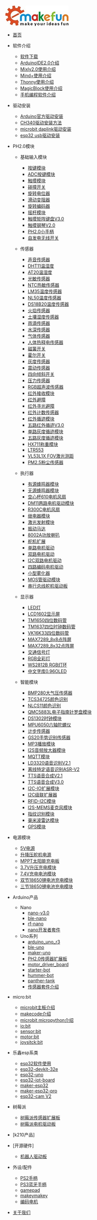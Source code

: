 <!-- docs/_sidebar.md -->
![emakefun](zh-cn/_media/favicon.jpg)

- [首页](/zh-cn/homepage.md)

- 软件介绍
  - [软件下载](/zh-cn/software/software_download.zh-CN.md)
  - [ArduinoIDE2.0介绍](/zh-cn/software/arduino_ide/arduino_ide.zh-CN.md)
  - [Mixly2.0使用介绍](/zh-cn/software/mixly/mixly.zh-CN.md)
  - [Mind+使用介绍](/zh-cn/software/mind_plus/mindplus.zh-CN.md)
  - [Thonny使用介绍](/zh-cn/software/thonny/thonny.zh-CN.md)
  - [MagicBlock使用介绍](zh-cn/software/MagicBlock_pic_zh/magicblock.md)
  - [手机编程软件介绍](/zh-cn/software/Mobile_programming/Mobile_programming.md)

- 驱动安装
  - [Arduino官方驱动安装](/zh-cn/driver/Arduino_official_driver/Arduino_official_driver.md)
  - [CH340驱动安装方法](/zh-cn/driver/ch340_driver/ch340_driver.md)
  - [microbit daplink驱动安装](/zh-cn/driver/microbit_daplink_driver/microbit_daplink_driver.md)
  - [esp32 usb驱动安装](/zh-cn/driver/esp32_driver/esp32_driver.md)

- PH2.0模块
  - 基础输入模块
    - [按键模块](zh-cn/ph2.0_sensors/base_input_module/button_module/button_module.md)
    - [ADC按键模块](zh-cn/ph2.0_sensors/base_input_module/adc_button_module/adc_button_module.md)
    - [触摸模块](zh-cn/ph2.0_sensors/base_input_module/touch_module/touch_module.md)
    - [碰撞开关](zh-cn/ph2.0_sensors/base_input_module/collision_module/collision_module.md)
    - [旋转电位器](zh-cn/ph2.0_sensors/base_input_module/rotary_potentiometer/rotary_potentiometer.md)
    - [滑动变阻器](zh-cn/ph2.0_sensors/base_input_module/slide_potentiometer/slide_potentiometer.md)
    - [旋转编码器](zh-cn/ph2.0_sensors/base_input_module/rotary_encoder_module/rotary_encoder_module.md)
    - [摇杆模块](zh-cn/ph2.0_sensors/base_input_module/rocker_module/rocker_module.md)
    - [触摸矩阵键盘V3.0](zh-cn/ph2.0_sensors/base_input_module/matrix_keyboard_module_v3.0/README.md)
    - [触摸钢琴V2.0](/zh-cn/ph2.0_sensors/base_input_module/touch_piano/touch_piano.md)
    - [PH2.0小手柄](zh-cn/ph2.0_sensors/base_input_module/joystick_handle/joystick_handle.md)
    - [自发电无线开关](/zh-cn/gallery.md)

  - 传感器
    - [声音传感器](zh-cn/ph2.0_sensors/sensors/sound_sensor/sound_sensor.md)
    - [DHT11温湿度](/zh-cn/gallery.md)
    - [AT20温湿度](/zh-cn/gallery.md)
    - [光敏传感器](/zh-cn/ph2.0_sensors/sensors/photo_sensitive_sensor/photo_sensitive_sensor.md)
    - [NTC热敏传感器](/zh-cn/ph2.0_sensors/sensors/thermal_sensor/thermal_sensor.md)
    - [LM35温度传感器](/zh-cn/gallery.md)
    - [NL50温度传感器](/zh-cn/ph2.0_sensors/sensors/temperature_sensor_nl50/temperature_sensor_nl50.md)
    - [DS18B20温度传感器](/zh-cn/gallery.md)
    - [火焰传感器](/zh-cn/ph2.0_sensors/sensors/flame_sensor/flame_sensor.md)
    - [土壤湿度传感器](/zh-cn/ph2.0_sensors/sensors/soil_moisture_sensor.md)
    - [雨滴传感器](/zh-cn/ph2.0_sensors/sensors/water_droplets_sensor.md)
    - [水深传感器](/zh-cn/ph2.0_sensors/sensors/water_depth_sensor/water_depth_sensor.md)
    - [气体传感器](/zh-cn/ph2.0_sensors/sensors/mq_gas_sensor/mq_gas_sensor.md)
    - [人体热释电传感器](/zh-cn/ph2.0_sensors/sensors/human_body_sensor/human_body_sensor.md)
    - [磁簧开关](/zh-cn/ph2.0_sensors/sensors/magnetic-switch_sensor.md)
    - [霍尔开关](/zh-cn/ph2.0_sensors/sensors/magnetic-switch_sensor.md)
    - [灰度传感器](/zh-cn/ph2.0_sensors/sensors/grayscale_sensor/grayscale_sensor.md)
    - [震动传感器](/zh-cn/ph2.0_sensors/sensors/shock_sensor/shock_sensor.md)
    - [四向倾斜开关](/zh-cn/ph2.0_sensors/sensors/tilt_switch_sensor/tilt_switch_sensor.md)
    - [压力传感器](/zh-cn/ph2.0_sensors/sensors/pressure_sensor.md)
    - [RGB超声波传感器](/zh-cn/ph2.0_sensors/sensors/rus_04.md)
    - [红外接收模块](/zh-cn/sensors/irReceiverModel.md)
    - [红外避障](/zh-cn/ph2.0_sensors/sensors/infrared_obstacle_avoidance_module/infrared_obstacle_avoidance_module.md)
    - [红外寻光避障](/zh-cn/gallery.md)
    - [红外计数传感器](/zh-cn/gallery.md)
    - [红外循迹模块](/zh-cn/ph2.0_sensors/sensors/tracking_sensor.md)
    - [五路红外循迹V3.0](/zh-cn/ph2.0_sensors/sensors/five_line_tracker_v3/five_line_tracker_v3.md)
    - [单路灰度循迹模块](/zh-cn/gallery.md)
    - [五路灰度循迹模块](/zh-cn/gallery.md)
    - [HX711称重模块](/zh-cn/)
    - [LTR553]()
    - [VL53L1X FOV激光测距]()
    - [PM2.5粉尘传感器]()

  - 执行器
    - [有源蜂鸣器模块](zh-cn/ph2.0_sensors/actuators/buzzerModule/buzzerModel.md)
    - [无源蜂鸣器模块](zh-cn/ph2.0_sensors/actuators/passiveBuzzerModule/passiveBuzzerModel.md)
    - [空心杯610电机风扇](zh-cn/ph2.0_sensors/motorModule2/motorModelV2.md)
    - [DM11两路电机驱动模块](/zh-cn/ph2.0_sensors/actuators/dm11/dm11.md)
    - [R300C电机风扇](zh-cn/ph2.0_sensors/actuators/highPowerMotorModule/highPowerMotorModule.md)
    - [继电器模块](zh-cn/ph2.0_sensors/actuators/relayModule/relayModel.md)
    - [激光发射模块](zh-cn/ph2.0_sensors/actuators/laserEmissionModule/laserEmissionModel.md)
    - [振动马达](zh-cn/ph2.0_sensors/actuators/vibrationMotorModule/vibrationMotorModule.md)
    - [8002A功放喇叭](zh-cn/ph2.0_sensors/actuators/bigSpeakerModule/bigSpeakerModule.md)
    - [舵机扩展](/zh-cn/ph2.0_sensors/actuators/servoModel.md)
    - [单路电机驱动](zh-cn/ph2.0_sensors/actuators/motor_module/motor_module.md)
    - [双路电机驱动](zh-cn/ph2.0_sensors/actuators/highSpeedMiniMotorDriveBoardModel/highSpeedMiniMotorDriveBoardModel.md)
    - [I2C双路电机驱动](/zh-cn/ph2.0_sensors/actuators/highSpeedMiniMotorDriveBoardModel.md)
    - [四路编码电机驱动](/zh-cn/ph2.0_sensors/actuators/)
    - [小型雾化器](/zh-cn/ph2.0_sensors/actuators/small_atomizer/small_atomizer.md)
    - [MOS管驱动模块](zh-cn/ph2.0_sensors/actuators/mos_driver_module/mos_driver_module.md)
    - [串行总线舵机驱动板]()

  - 显示器
    - [LED灯](zh-cn/ph2.0_sensors/displayers/led_module/LED.md)
    - [LCD1602显示屏](zh-cn/ph2.0_sensors/displayers/lcd1602/LCD1602.md)
    - [TM1650四位数码管](zh-cn/ph2.0_sensors/displayers/tm1650/TM1650.md)
    - [TM1637四位时钟数码管](zh-cn/ph2.0_sensors/displayers/tm1637/TM1637.md)
    - [VK16K33四位数码管](zh-cn/ph2.0_sensors/displayers/4_digit_7_segment_v2.0/4_digit_7_segment_v2.0.md)
    - [MAX7289_8x8点阵屏](zh-cn/ph2.0_sensors/displayers/8x8_dot_matrix/8x8LedDisplay.md)
    - [MAX7289_8x32点阵屏](/zh-cn/ph2.0_sensors/displayers/8x32LedDisplay.md)
    - [交通信号灯](zh-cn/ph2.0_sensors/displayers/trafficlight_module/trafficLights.md)
    - [RGB全彩灯](zh-cn/ph2.0_sensors/displayers/rgb_module/RGB.md)
    - [WS2812B RGB灯环](zh-cn/ph2.0_sensors/displayers/12-bit_RGB_lamp_ring/RGBRing.md)
    - [中文字库0.96OLED](zh-cn/ph2.0_sensors/displayers/GT20L16S1Y_OLED/GT20L16S1Y_OLED.md)

  - 智能模块
    - [BMP280大气压传感器](zh-cn/ph2.0_sensors/smart_module/atmospheric_pressure_sensor/atmospheric_pressure_sensor.md)
    - [TCS34725颜色识别](zh-cn/ph2.0_sensors/smart_module/color_recognition/color_recognition.md)
    - [NLCS11颜色识别](/zh-cn/ph2.0_sensors/smart_module/color_sensor_nlcs11/color_sensor_nlcs11.md)
    - [QMC5883L电子指南针罗盘模块](zh-cn/ph2.0_sensors/smart_module/compass/compass.md)
    - [DS1302时钟模块](zh-cn/ph2.0_sensors/smart_module/ds1302/ds1302_rtc.md)
    - [MPU6050六轴陀螺仪](zh-cn/ph2.0_sensors/smart_module/mpu6050/mpu6050.md)
    - [计步传感器](/zh-cn/gallery.md)
    - [GS20手势识别传感器](/zh-cn/ph2.0_sensors/smart_module/gesture_recognizer/gesture_recognizer.md)
    - [MP3播放模块](zh-cn/ph2.0_sensors/smart_module/mp3_module/MP3.md)
    - [I2S音频放大器模块](zh-cn/ph2.0_sensors/smart_module/i2s_audio_amplifier_module/i2s_audio_amplifier_module.md)
    - [MQTT模块](zh-cn/ph2.0_sensors/smart_module/esp8266_mqtt/esp8266_mqtt.md)
    - [LD3320语音识别V2.1](zh-cn/ph2.0_sensors/smart_module/speech_recognizer/speech_recognizer.md)
    - [离线特定语音识别ASR-V2](zh-cn/ph2.0_sensors/smart_module/asr_speech_recognition/asr_speech_recognition.md)
    - [TTS语音合成V2.1](zh-cn/ph2.0_sensors/smart_module/tts_module/text_to_speech_synthesizer.md)
    - [TTS语音合成V3.0](/zh-cn/gallery.md)
    - [I2C-IO扩展模块](zh-cn/ph2.0_sensors/smart_module/gpio_expansion_board/gpio_expansion_board.md)
    - [I2C级联扩展器](/zh-cn/)
    - [RFID-I2C模块](/zh-cn/ph2.0_sensors/smart_module/rfid_mfrc522/rfid_mfrc522.md)
    - [I2S-MEMS麦克风模块](zh-cn/ph2.0_sensors/smart_module/i2s_mems_mic/i2s_mems_mic.md)
    <!-- - [ESP32 小智AI聊天机器人](zh-cn/ph2.0_sensors/smart_module/esp32_ai_xiaozhi/esp32_ai_xiaozhi.md) -->
    - [指纹识别模块]()
    - [毫米波雷达模块]()
    - [GPS模块]()

- 电源模块
  - [5V电源]()
  - [升降压舵机电源]()
  - [MPPT太阳能充电板](/zh-cn/ph2.0_sensors/smart_module/MPPT_Module/MPPT_Module.md)
  - [3.7V升压充电模块](zh-cn/power_module/3.7V_Battery_Module/3.7v_battery_module.md)
  - [7.4V充电电池模块](zh-cn/power_module/16340_2s_li_battery_module/16340_2s_li_battery_module.md)
  - [双节18650锂电池充电模块](zh-cn/power_module/18650_2s_li_battery_module/18650_2s_li_battery_module.md)
  - [三节18650锂电池充电模块](/zh-cn//power_module/18650_3s_li_battery_module.md)

- Arduino产品
  - Nano
    - [nano-v3.0](zh-cn/arduino_products/nano/nano/nano.md)
    - [ble-nano](zh-cn/arduino_products/nano/ble-nano/README_zh.md)
    - [rf-nano](zh-cn/arduino_products/nano/RF-Nano_pic_zh/RF-Nano.md)
    - [nano开发者套件]()
  - Uno系列
    - [arduino_uno_r3](zh-cn/arduino_products/uno/arduino_uno_r3/arduino_uno_r3.md)
    - [ble-uno](zh-cn/arduino_products/uno/ble-uno/ble_uno.md)
    - [maker-uno](zh-cn/arduino_products/uno/maker-uno/maker_uno.md)
    - [PH2.0传感器扩展板](zh-cn/arduino_products/uno/sensorkit/SensorKit.md)
    - [motor_driver_board](zh-cn/arduino_products/uno/motor_driver_board/MotorDriverBoard.md)
    - [starter-bot]()
    - [hummer-bot](zh-cn/arduino_products/uno/hummer-bot/hummer-bot.md)
    - [panther-tank](zh-cn/arduino_products/uno/panther_tank/panther_tank.md)
    - [传感器套件介绍]()

- micro:bit
  - [microbit主板介绍](https://microbit.org/zh-cn/get-started/features/overview/)
  - [makecode介绍](/zh-cn/microbit/makecode/MakeCode使用介绍.md)
  - [microbit micropython介绍](zh-cn/microbit/microbit_micropython/microbit_micropython.md)
  - [io:bit](zh-cn/microbit/IObit/IObit.md)
  - [sensor:bit](zh-cn/microbit/sensorbit/sensorbit.md)
  - [motor:bit](zh-cn/microbit/motorbit/motorbit.md)
  - [joysitck:bit](zh-cn/microbit/joystickbit/joystickbit.md)

- 乐鑫esp系类
  - [esp32软件使用](zh-cn/esp32/esp32_software_instructions/esp32_software_instructions.md)
  - [esp32-devkit-32e](zh-cn/esp32/esp32_devkit_32e/esp32_devkit_32e.md)
  - [esp32-uno](zh-cn/esp32/esp32-uno/esp32-uno.md)
  - [esp32-iot-board](zh-cn/esp32/esp32_iot_board/esp32_iot_board.md)
  - [maker-esp32](zh-cn/esp32/maker_esp32/maker_esp32.md)
  - [maker-esp32-pro](zh-cn/esp32/maker_esp32_pro/maker_esp32_pro.md)
  - [esp32-cam V2](zh-cn/esp32/ESP32_CAM/ESP32_CAM.md)
- 树莓派
  - [树莓派传感器扩展板](zh-cn/raspberrypi/raspberrypi_sensor_board/raspberrypi_sensor_board.md)
  - [树莓派电机驱动板](zh-cn/raspberrypi/raspberrypi_motordriver_board/raspberrypi_motordriver_board.md)

- [k210产品]

- [开源硬件]
  - [机器人驱动板]()

- 外设/配件
  - [PS2手柄]()
  - [PS3蓝牙手柄](zh-cn/peripheral/bluetooth_gamepad_ps3/bluetooth_gamepad_ps3.md)
  - [gamepad](zh-cn/peripheral/arduino_gamepad/Programmable_controller.md)
  - [makeymakey]()
  - [编码电机](zh-cn/ph2.0_sensors\actuators/hall_encoder_sensor/hall_encoder_sensor.md)

- [关于我们](/zh-cn/about.md)
